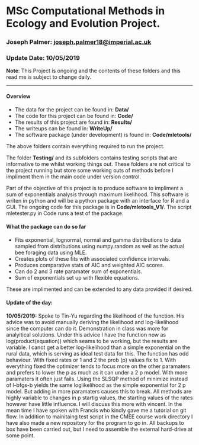 # MSc Computational Methods in Ecology and Evolution Project.
### Joseph Palmer: <joseph.palmer18@imperial.ac.uk>
### Update Date: 10/05/2019

__Note__: This Project is ongoing and the contents of these folders and this read me is subject to change daily.

---

#### Overview
* The data for the project can be found in: __Data/__
* The code for this project can be found in: __Code/__
* The results of this project are found in: __Results/__
* The writeups can be found in: __WriteUp/__
* The software package (under development) is found in: __Code/mletools/__

The above folders contain everything required to run the project.

The folder __Testing/__ and its subfolders contains testing scripts that are informative to me whilst working things out. These folders are not critical to the project running but store some working outs of methods before I impliment them in the main code under version control.


Part of the objective of this project is to produce software to impliment a sum of exponentials analysis through maximum likelihood. This software is writen in python and will be a python package with an interface for R and a GUI. The ongoing code for this package is in __Code/mletools_V1/__. The script mletester.py in Code runs a test of the package.

#### What the package can do so far

* Fits exponential, lognormal, normal and gamma distributions to data sampled from distributions using numpy.random as well as the actual bee foraging data using MLE.
* Creates plots of these fits with associated confidence intervals.
* Produces comparative stats of AIC and weighted AIC scores.
* Can do 2 and 3 rate paramater sum of exponentials.
* Sum of exponentials set up with flexible equations. 

These are implimented and can be extended to any data provided if desired.

#### Update of the day:

__10/05/2019:__ Spoke to Tin-Yu regarding the likelihood of the function. His advice was to avoid manually deriving the likelihood and log-likelihood since the computer can do it. Demonstration in class was more for analyitical solutions. Under this advice I have the function now as log(product(equation)) which seams to be working, but the results are variable. I canot get a better log-likelihood than a simple exponential on the rural data, which is serving as ideal test data for this. The function has odd behaviour. With fixed rates or 1 and 2 the prob (p) values fix to 1. With everything fixed the optimizer tends to focus more on the other paramaters and prefers to lower the p as much as it can under a 2 p model. With more paramaters it often just fails. Using the SLSQP method of minimize instead of l-bfgs-b yields the same loglikelihood as the simple exponential for 2 p model. But adding in more paramaters causes this to break. All methods are highly variable to changes in p startig values, the starting values of the rates however have little influence. I will discuss this more with vincent. In the mean time I have spoken with Francis who kindly gave me a tutorial on git flow. In addition to mainitaing test script in the CMEE course work directory I have also made a new repository for the program to go in. All backups to box have been carried out, but I need to assemble the external hard-drive at some point.
